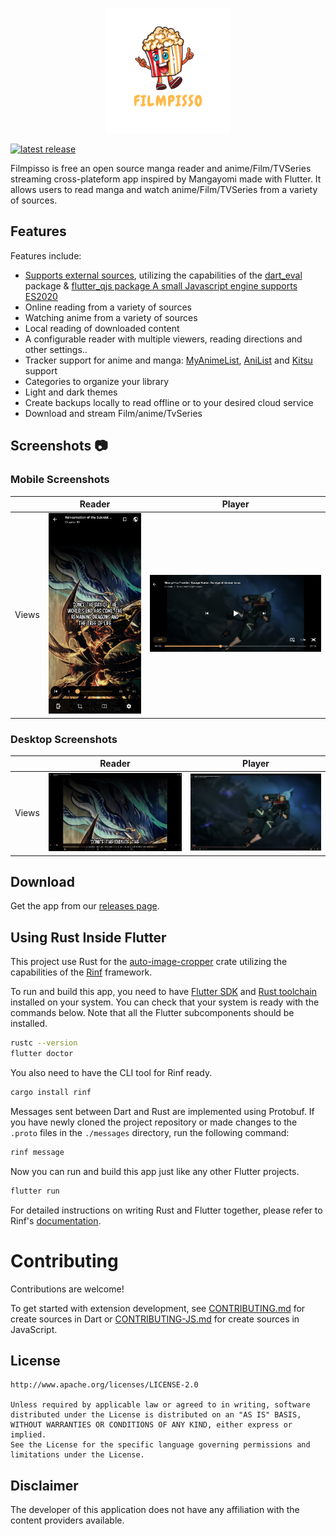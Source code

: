 <p align="center">
 <img width=200px height=200px src="assets/app_icons/icon-red.png"/>
</p>

<p align="center">

[![latest release](https://img.shields.io/github/release/charithmadhuranga/filmpisso.svg?maxAge=3600&label=download)](https://github.com/charithmadhuranga/filmpisso/releases)

</p>

Filmpisso is free an open source manga reader and anime/Film/TVSeries streaming cross-plateform app inspired by Mangayomi made with Flutter. It allows users to read manga and watch anime/Film/TVSeries from a variety of sources.

## Features

Features include:

- [Supports external sources](https://github.com/charithmadhuranga/filmpisso-extensions), utilizing the capabilities of the [dart_eval](https://pub.dev/packages/dart_eval) package & [flutter_qjs package A small Javascript engine supports ES2020](https://github.com/charithmadhuranga/flutter_qjs)
- Online reading from a variety of sources
- Watching anime from a variety of sources
- Local reading of downloaded content
- A configurable reader with multiple viewers, reading directions and other settings..
- Tracker support for anime and manga: [MyAnimeList](https://myanimelist.net/), [AniList](https://anilist.co/) and [Kitsu](https://kitsu.io/) support
- Categories to organize your library
- Light and dark themes
- Create backups locally to read offline or to your desired cloud service
- Download and stream Film/anime/TvSeries

## Screenshots :camera:

### Mobile Screenshots

|       | Reader                                                | Player                                                |
| ----- | ----------------------------------------------------- | ----------------------------------------------------- |
| Views | ![mobile_reader_light](screenshots/mobile_reader.jpg) | ![mobile_anime_player](screenshots/mobile_player.jpg) |

### Desktop Screenshots

|       | Reader                                            | Player                                            |
| ----- | ------------------------------------------------- | ------------------------------------------------- |
| Views | ![desktop_reader](screenshots/desktop_reader.png) | ![desktop_player](screenshots/desktop_player.png) |

## Download

Get the app from our [releases page](https://github.com/charithmadhuranga/filmpisso/releases).

## Using Rust Inside Flutter

This project use Rust for the [auto-image-cropper](https://github.com/ritiek/auto-image-cropper) crate utilizing the capabilities of the [Rinf](https://pub.dev/packages/rinf) framework.

To run and build this app, you need to have
[Flutter SDK](https://docs.flutter.dev/get-started/install)
and [Rust toolchain](https://www.rust-lang.org/tools/install)
installed on your system.
You can check that your system is ready with the commands below.
Note that all the Flutter subcomponents should be installed.

```bash
rustc --version
flutter doctor
```

You also need to have the CLI tool for Rinf ready.

```bash
cargo install rinf
```

Messages sent between Dart and Rust are implemented using Protobuf.
If you have newly cloned the project repository
or made changes to the `.proto` files in the `./messages` directory,
run the following command:

```bash
rinf message
```

Now you can run and build this app just like any other Flutter projects.

```bash
flutter run
```

For detailed instructions on writing Rust and Flutter together,
please refer to Rinf's [documentation](https://rinf-docs.cunarist.com).

# Contributing

Contributions are welcome!

To get started with extension development, see [CONTRIBUTING.md](https://github.com/charithmadhuranga/filmpisso-extensions/blob/main/CONTRIBUTING.md) for create sources in Dart or [CONTRIBUTING-JS.md](https://github.com/charithmadhuranga/filmpisso-extensions/blob/main/CONTRIBUTING-JS.md) for create sources in JavaScript.

## License

    http://www.apache.org/licenses/LICENSE-2.0

    Unless required by applicable law or agreed to in writing, software
    distributed under the License is distributed on an "AS IS" BASIS,
    WITHOUT WARRANTIES OR CONDITIONS OF ANY KIND, either express or implied.
    See the License for the specific language governing permissions and
    limitations under the License.

## Disclaimer

The developer of this application does not have any affiliation with the content providers available.
